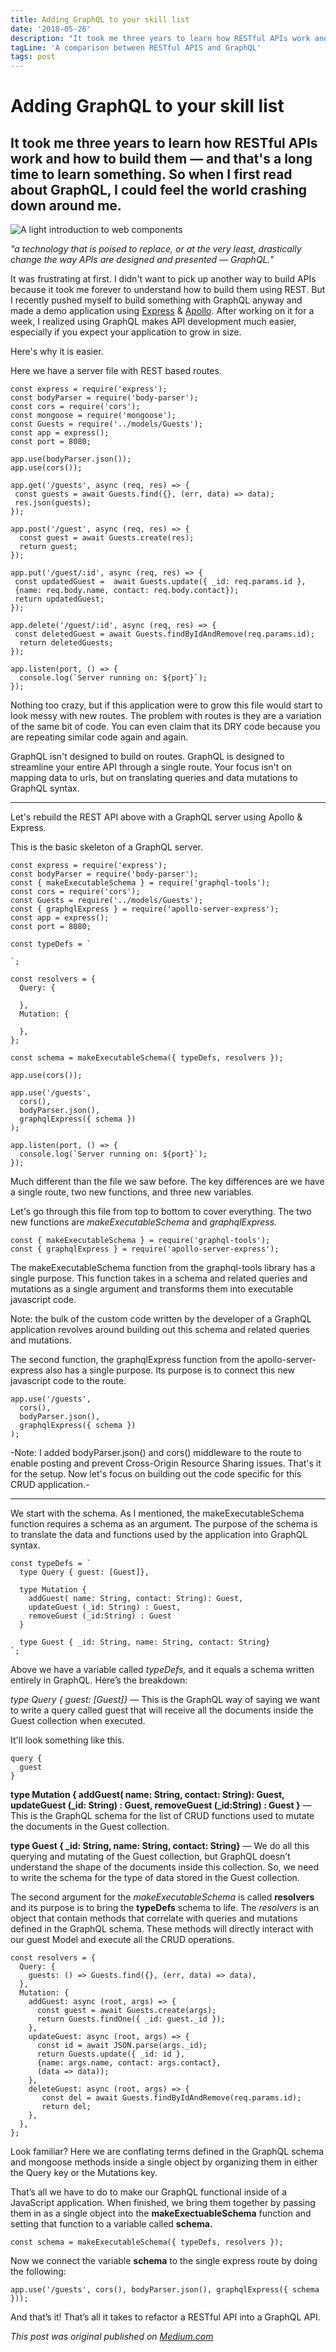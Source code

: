 ```yaml
---
title: Adding GraphQL to your skill list
date: '2018-05-26'
description: "It took me three years to learn how RESTful APIs work and how to build them — and that's a long time to learn something. So when I first read about GraphQL, I could feel the world crashing down around me. It was frustrating at first. I didn't want to pick up another way to build APIs because it took me..."
tagLine: 'A comparison between RESTful APIS and GraphQL'
tags: post
---
```


# Adding GraphQL to your skill list

## It took me three years to learn how RESTful APIs work and how to build them — and that's a long time to learn something. So when I first read about GraphQL, I could feel the world crashing down around me.

![A light introduction to web components](https://res.cloudinary.com/tumulty-web-services/image/upload/v1637273891/tumulty.me/1_rj-C66EPN2lg5pMARuk-eA.png)

_"a technology that is poised to replace, or at the very least, drastically change the way APIs are designed and presented — GraphQL."_

It was frustrating at first. I didn't want to pick up another way to build APIs because it took me forever to understand how to build them using REST. But I recently pushed myself to build something with GraphQL anyway and made a demo application using [Express](https://expressjs.com/) & [Apollo](https://www.apollographql.com/). After working on it for a week, I realized using GraphQL makes API development much easier, especially if you expect your application to grow in size.

Here's why it is easier.

Here we have a server file with REST based routes.

```
const express = require('express');
const bodyParser = require('body-parser');
const cors = require('cors');
const mongoose = require('mongoose');
const Guests = require('../models/Guests');
const app = express();
const port = 8080;

app.use(bodyParser.json());
app.use(cors());

app.get('/guests', async (req, res) => {
 const guests = await Guests.find({}, (err, data) => data);
 res.json(guests);
});

app.post('/guest', async (req, res) => {
  const guest = await Guests.create(res);
  return guest;
});

app.put('/guest/:id', async (req, res) => {
 const updatedGuest =  await Guests.update({ _id: req.params.id },
 {name: req.body.name, contact: req.body.contact});
 return updatedGuest;
});

app.delete('/guest/:id', async (req, res) => {
 const deletedGuest = await Guests.findByIdAndRemove(req.params.id);
  return deletedGuests;
});

app.listen(port, () => {
  console.log(`Server running on: ${port}`);
});

```

Nothing too crazy, but if this application were to grow this file would start to look messy with new routes. The problem with routes is they are a variation of the same bit of code. You can even claim that its DRY code because you are repeating similar code again and again.

GraphQL isn't designed to build on routes. GraphQL is designed to streamline your entire API through a single route. Your focus isn't on mapping data to urls, but on translating queries and data mutations to GraphQL syntax.

---

Let's rebuild the REST API above with a GraphQL server using Apollo & Express.

This is the basic skeleton of a GraphQL server.

```
const express = require('express');
const bodyParser = require('body-parser');
const { makeExecutableSchema } = require('graphql-tools');
const cors = require('cors');
const Guests = require('../models/Guests');
const { graphqlExpress } = require('apollo-server-express');
const app = express();
const port = 8080;

const typeDefs = `

`;

const resolvers = {
  Query: {

  },
  Mutation: {

  },
};

const schema = makeExecutableSchema({ typeDefs, resolvers });

app.use(cors());

app.use('/guests',
  cors(),
  bodyParser.json(),
  graphqlExpress({ schema })
);

app.listen(port, () => {
  console.log(`Server running on: ${port}`);
});
```

Much different than the file we saw before. The key differences are we have a single route, two new functions, and three new variables.

Let's go through this file from top to bottom to cover everything. The two new functions are _makeExecutableSchema_ and _graphqlExpress._

```
const { makeExecutableSchema } = require('graphql-tools');
const { graphqlExpress } = require('apollo-server-express');
```

The makeExecutableSchema function from the graphql-tools library has a single purpose. This function takes in a schema and related queries and mutations as a single argument and transforms them into executable javascript code.

Note: the bulk of the custom code written by the developer of a GraphQL application revolves around building out this schema and related queries and mutations.

The second function, the graphqlExpress function from the apollo-server-express also has a single purpose. Its purpose is to connect this new javascript code to the route.

```
app.use('/guests',
  cors(),
  bodyParser.json(),
  graphqlExpress({ schema })
);
```

-Note: I added bodyParser.json() and cors() middleware to the route to enable posting and prevent Cross-Origin Resource Sharing issues.
That's it for the setup. Now let's focus on building out the code specific for this CRUD application.-

---

We start with the schema. As I mentioned, the makeExecutableSchema function requires a schema as an argument. The purpose of the schema is to translate the data and functions used by the application into GraphQL syntax.

```
const typeDefs = `
  type Query { guest: [Guest]},

  type Mutation {
    addGuest( name: String, contact: String): Guest,
    updateGuest (_id: String) : Guest,
    removeGuest (_id:String) : Guest
  }

  type Guest { _id: String, name: String, contact: String}
`;
```

Above we have a variable called _typeDefs,_ and it equals a schema written entirely in GraphQL. Here’s the breakdown:

_type Query { guest: [Guest]}_ — This is the GraphQL way of saying we want to write a query called guest that will receive all the documents inside the Guest collection when executed.

It'll look something like this.

```
query {
  guest
}
```

**type Mutation { addGuest( name: String, contact: String): Guest, updateGuest (\_id: String) : Guest, removeGuest (\_id:String) : Guest }** — This is the GraphQL schema for the list of CRUD functions used to mutate the documents in the Guest collection.

**type Guest { \_id: String, name: String, contact: String}** — We do all this querying and mutating of the Guest collection, but GraphQL doesn’t understand the shape of the documents inside this collection. So, we need to write the schema for the type of data stored in the Guest collection.

The second argument for the _makeExecutableSchema_ is called **resolvers** and its purpose is to bring the **typeDefs** schema to life. The _resolvers_ is an object that contain methods that correlate with queries and mutations defined in the GraphQL schema. These methods will directly interact with our guest Model and execute all the CRUD operations.

```
const resolvers = {
  Query: {
    guests: () => Guests.find({}, (err, data) => data),
  },
  Mutation: {
    addGuest: async (root, args) => {
      const guest = await Guests.create(args);
      return Guests.findOne({ _id: guest._id });
    },
    updateGuest: async (root, args) => {
      const id = await JSON.parse(args._id);
      return Guests.update({ _id: id },
      {name: args.name, contact: args.contact},
      (data => data));
    },
    deleteGuest: async (root, args) => {
       const del = await Guests.findByIdAndRemove(req.params.id);
       return del;
    },
  },
};
```

Look familiar? Here we are conflating terms defined in the GraphQL schema and mongoose methods inside a single object by organizing them in either the Query key or the Mutations key.

That’s all we have to do to make our GraphQL functional inside of a JavaScript application. When finished, we bring them together by passing them in as a single object into the **makeExectuableSchema** function and setting that function to a variable called **schema.**

```
const schema = makeExecutableSchema({ typeDefs, resolvers });
```

Now we connect the variable **schema** to the single express route by doing the following:

```
app.use('/guests', cors(), bodyParser.json(), graphqlExpress({ schema }));
```

And that’s it! That’s all it takes to refactor a RESTful API into a GraphQL API.

_This post was original published on [Medium.com](https://medium.com/@petertumulty/adding-graphql-to-your-skill-list-74239f607be2)_
